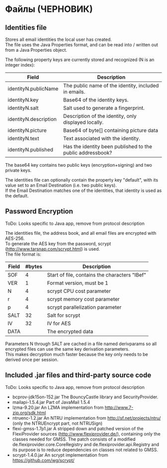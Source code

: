 # Файлы (ЧЕРНОВИК)

## Identities file

Stores all email identities the local user has created.   
The file uses the Java Properties format, and can be read into / written out from a Java Properties object.

The following property keys are currently stored and recognized (N is an integer index):

| Field                | Description                                                |
|----------------------|------------------------------------------------------------|
|identityN.publicName  | The public name of the identity, included in emails.       |
|identityN.key         | Base64 of the identity keys.                               |
|identityN.salt        | Salt used to generate a fingerprint.                       |
|identityN.description | Description of the identity, only displayed locally.       |
|identityN.picture     | Base64 of byte[] containing picture data                   |
|identityN.text        | Text associated with the identity.                         |
|identityN.published   | Has the identity been published to the public addressbook? |

The base64 key contains two public keys (encryption+signing) and two private keys.

The identities file can optionally contain the property key "default", with its value set to an Email Destination (i.e. two public keys).   
If the Email Destination matches one of the identities, that identity is used as the default.

## Password Encryption

ToDo: Looks specific to Java app, remove from protocol description

The identities file, the address book, and all email files are encrypted with AES-256.   
To generate the AES key from the password, scrypt (http://www.tarsnap.com/scrypt.html) is used.   
The file format is:

|Field | #bytes | Description                                   |
|------|--------|-----------------------------------------------|
|SOF   | 4      | Start of file, contains the characters "IBef" |
|VER   | 1      | Format version, must be 1                     |
|N     | 4      | scrypt CPU cost parameter                     |
|r     | 4      | scrypt memory cost parameter                  |
|p     | 4      | scrypt parallelization parameter              |
|SALT  | 32     | Salt for scrypt                               |
|IV    | 32     | IV for AES                                    |
|DATA  |        | The encrypted data                            |

Parameters N through SALT are cached in a file named derivparams so all encrypted files can use the same key derivation parameters.   
This makes decryption much faster because the key only needs to be derived once per session.

## Included .jar files and third-party source code

ToDo: Looks specific to Java app, remove from protocol description 

- bcprov-jdk15on-152.jar     The BouncyCastle library and SecurityProvider.
- mailapi-1.5.4.jar          Part of JavaMail 1.5.4
- lzma-9.20.jar              An LZMA implementation from http://www.7-zip.org/sdk.html
- ntruenc-1.2.jar            An NTRU implementation from http://sf.net/projects/ntru/ (only the NTRUEncrypt part, not NTRUSign)
- flexi-gmss-1.7p1.jar       A stripped down and patched version of the FlexiProvider sources (http://www.flexiprovider.de/), containing only the classes needed for GMSS. The patch consists of a modified de.flexiprovider.core.CoreRegistry and de.flexiprovider.api.Registry and its purpose is to reduce dependencies on classes not related to GMSS.
- scrypt-1.4.0.jar           An scrypt implementation from https://github.com/wg/scrypt/

